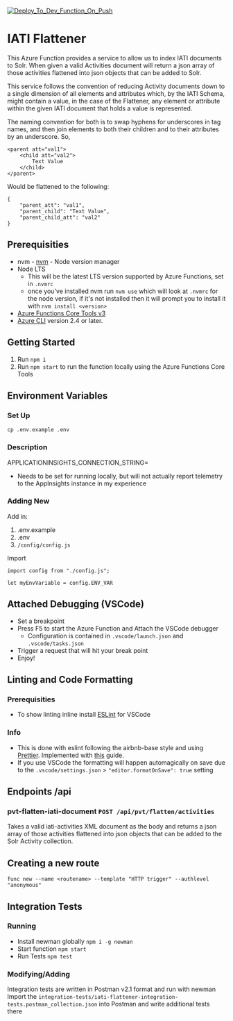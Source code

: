 [![Deploy_To_Dev_Function_On_Push](https://github.com/IATI/iati-flattener/actions/workflows/develop-func-deploy.yml/badge.svg)](https://github.com/IATI/iati-flattener/actions/workflows/develop-func-deploy.yml)

# IATI Flattener

This Azure Function provides a service to allow us to index IATI documents to Solr. When given a valid Activities document will return a json array of those activities flattened into json objects that can be added to Solr.

This service follows the convention of reducing Activity documents down to a single dimension of all elements and attributes which, by the IATI Schema, might contain a value, in the case of the Flattener, any element or attribute within the given IATI document that holds a value is represented.

The naming convention for both is to swap hyphens for underscores in tag names, and then join elements to both their children and to their attributes by an underscore. So,

    <parent att="val1">
        <child att="val2">
            Text Value
        </child>
    </parent>

Would be flattened to the following:

    {
        "parent_att": "val1",
        "parent_child": "Text Value",
        "parent_child_att": "val2"
    }

## Prerequisities

-   nvm - [nvm](https://github.com/nvm-sh/nvm) - Node version manager
-   Node LTS
    -   This will be the latest LTS version supported by Azure Functions, set in `.nvmrc`
    -   once you've installed nvm run `nvm use` which will look at `.nvmrc` for the node version, if it's not installed then it will prompt you to install it with `nvm install <version>`
-   [Azure Functions Core Tools v3](https://github.com/Azure/azure-functions-core-tools)
-   [Azure CLI](https://docs.microsoft.com/en-us/cli/azure/install-azure-cli) version 2.4 or later.

## Getting Started

1. Run `npm i`
1. Run `npm start` to run the function locally using the Azure Functions Core Tools

## Environment Variables

### Set Up

`cp .env.example .env`

### Description

APPLICATIONINSIGHTS_CONNECTION_STRING=

-   Needs to be set for running locally, but will not actually report telemetry to the AppInsights instance in my experience

### Adding New

Add in:

1. .env.example
1. .env
1. `/config/config.js`

Import

```
import config from "./config.js";

let myEnvVariable = config.ENV_VAR
```

## Attached Debugging (VSCode)

-   Set a breakpoint
-   Press F5 to start the Azure Function and Attach the VSCode debugger
    -   Configuration is contained in `.vscode/launch.json` and `.vscode/tasks.json`
-   Trigger a request that will hit your break point
-   Enjoy!

## Linting and Code Formatting

### Prerequisities

-   To show linting inline install [ESLint](https://marketplace.visualstudio.com/items?itemName=dbaeumer.vscode-eslint) for VSCode

### Info

-   This is done with eslint following the airbnb-base style and using [Prettier](https://prettier.io). Implemented with [this](https://sourcelevel.io/blog/how-to-setup-eslint-and-prettier-on-node) guide.
-   If you use VSCode the formatting will happen automagically on save due to the `.vscode/settings.json` > `"editor.formatOnSave": true` setting

## Endpoints /api

### pvt-flatten-iati-document `POST /api/pvt/flatten/activities`

Takes a valid iati-activities XML document as the body and returns a json array of those activities flattened into json objects that can be added to the Solr Activity collection.

## Creating a new route

`func new --name <routename> --template "HTTP trigger" --authlevel "anonymous"`

## Integration Tests

### Running

-   Install newman globally `npm i -g newman`
-   Start function `npm start`
-   Run Tests `npm test`

### Modifying/Adding

Integration tests are written in Postman v2.1 format and run with newman
Import the `integration-tests/iati-flattener-integration-tests.postman_collection.json` into Postman and write additional tests there
